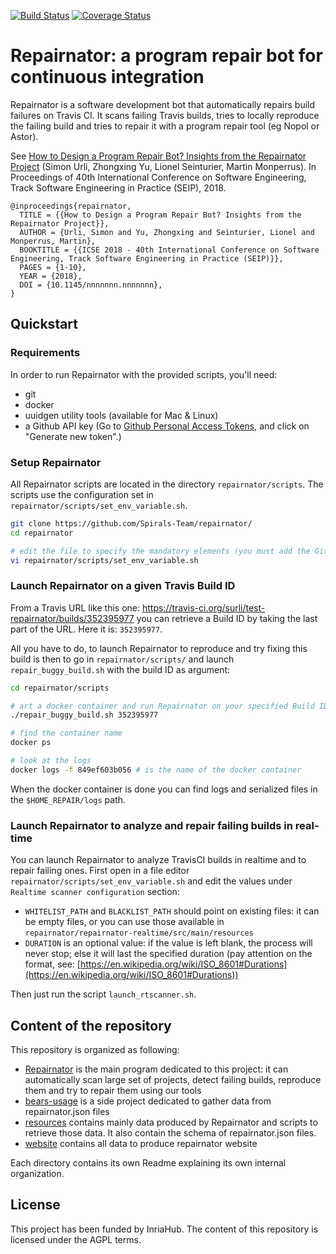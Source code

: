 [![Build Status](https://travis-ci.org/Spirals-Team/repairnator.svg?branch=master)](https://travis-ci.org/Spirals-Team/repairnator) [![Coverage Status](https://coveralls.io/repos/github/Spirals-Team/repairnator/badge.svg?branch=master)](https://coveralls.io/github/Spirals-Team/repairnator?branch=master)

# Repairnator: a program repair bot for continuous integration

Repairnator is a software development bot that automatically repairs build failures on Travis CI.
It scans failing Travis builds, tries to locally reproduce the failing build and tries to repair it with a program repair tool (eg Nopol or Astor). 

See [How to Design a Program Repair Bot? Insights from the Repairnator Project](https://hal.archives-ouvertes.fr/hal-01691496/document) (Simon Urli, Zhongxing Yu, Lionel Seinturier, Martin Monperrus). In Proceedings of 40th International Conference on Software Engineering, Track Software Engineering in Practice (SEIP), 2018.

```
@inproceedings{repairnator,
  TITLE = {{How to Design a Program Repair Bot? Insights from the Repairnator Project}},
  AUTHOR = {Urli, Simon and Yu, Zhongxing and Seinturier, Lionel and Monperrus, Martin},
  BOOKTITLE = {{ICSE 2018 - 40th International Conference on Software Engineering, Track Software Engineering in Practice (SEIP)}},
  PAGES = {1-10},
  YEAR = {2018},
  DOI = {10.1145/nnnnnnn.nnnnnnn},
}
```

## Quickstart

### Requirements

In order to run Repairnator with the provided scripts, you'll need: 
  - git
  - docker
  - uuidgen utility tools (available for Mac & Linux)
  - a Github API key (Go to [Github Personal Access Tokens](https://github.com/settings/tokens), and click on "Generate new token".)
  
### Setup Repairnator

All Repairnator scripts are located in the directory `repairnator/scripts`. 
The scripts use the configuration set in `repairnator/scripts/set_env_variable.sh`.

```bash
git clone https://github.com/Spirals-Team/repairnator/
cd repairnator

# edit the file to specify the mandatory elements (you must add the Github Personal Access Token here)
vi repairnator/scripts/set_env_variable.sh
```


### Launch Repairnator on a given Travis Build ID

From a Travis URL like this one: https://travis-ci.org/surli/test-repairnator/builds/352395977 you can retrieve a Build ID by taking the last part of the URL.
Here it is: `352395977`.

All you have to do, to launch Repairnator to reproduce and try fixing this build is then to go in `repairnator/scripts/` and launch `repair_buggy_build.sh` with the build ID as argument:

```bash
cd repairnator/scripts

# art a docker container and run Repairnator on your specified Build ID.
./repair_buggy_build.sh 352395977

# find the container name
docker ps

# look at the logs
docker logs -f 849ef603b056 # is the name of the docker container
```

When the docker container is done you can find logs and serialized files in the `$HOME_REPAIR/logs` path.

### Launch Repairnator to analyze and repair failing builds in real-time

You can launch Repairnator to analyze TravisCI builds in realtime and to repair failing ones.
First open in a file editor `repairnator/scripts/set_env_variable.sh` and edit the values under `Realtime scanner configuration` section:
  - `WHITELIST_PATH` and `BLACKLIST_PATH` should point on existing files: it can be empty files, or you can use those available in `repairnator/repairnator-realtime/src/main/resources`
  - `DURATION` is an optional value: if the value is left blank, the process will never stop; else it will last the specified duration (pay attention on the format, see: [https://en.wikipedia.org/wiki/ISO_8601#Durations](https://en.wikipedia.org/wiki/ISO_8601#Durations))

Then just run the script `launch_rtscanner.sh`.

## Content of the repository

This repository is organized as following:

  * [Repairnator](/repairnator) is the main program dedicated to this project: it can automatically scan large set of projects, detect failing builds, reproduce them and try to repair them using our tools
  * [bears-usage](/bears-usage) is a side project dedicated to gather data from repairnator.json files
  * [resources](/resources) contains mainly data produced by Repairnator and scripts to retrieve those data. It also contain the schema of repairnator.json files.
  * [website](/website) contains all data to produce repairnator website
  
Each directory contains its own Readme explaining its own internal organization.

## License

This project has been funded by InriaHub. The content of this repository is licensed under the AGPL terms. 

